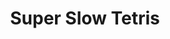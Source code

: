 ---
ee_id: '187'
site: '1'
type: '2'
long_id: 2004-003 Super Slow Tetris
url: 2004-003-super-slow-tetris
title: Super Slow Tetris
year: '2004'
medium: Modded Tetris game cartridge
commission:
dims: Dimensions variable
pitch: "​Tetris screwed."
ps: <p>​This was originally called "Tetris Screwed". It takes about 8 hours for the
  blocks to fall in one complete game. At the same time, it is still possible to move
  them left and right, it just takes minutes for them to drop one pixel down on the
  screen. It's totally maddening! This I guess is a theme in a few of the things I
  have made which are interactive (see related works below for other upsetting interactive
  stuff). Also of note, for NES nerds out there, this was a binary hack, as the delay
  loop was written by hand in 6502 binary! Step to that!
live_url:
related: |-
  [17] 2004-006 Dooogle - 2004-006-dooogle
  [64] 2010-023 Composition #7 - 2010-023-composition-7
  [14] 2004-001 Space Invader - 2004-001-space-Invader
youtube:
imgs: super-slow-tetris-2004-003-cartridge-database-ih.jpg,super-slow-tetris-2004-003-screenshot-3-database-ih.jpg,super-slow-tetris-2004-003-screenshot-4-database-ih.jpg,super-slow-tetris-2004-003-screenshot-5-database-ih.jpg,super-slow-tetris-2004-003-screenshot-7-database-ih.jpg,super-slow-tetris-2004-003-screenshot-8-database-ih.jpg
subheading:
display_year: '2004'
download:
add_credit:
add_credits:
related_code:
layout: things-i-made
---
